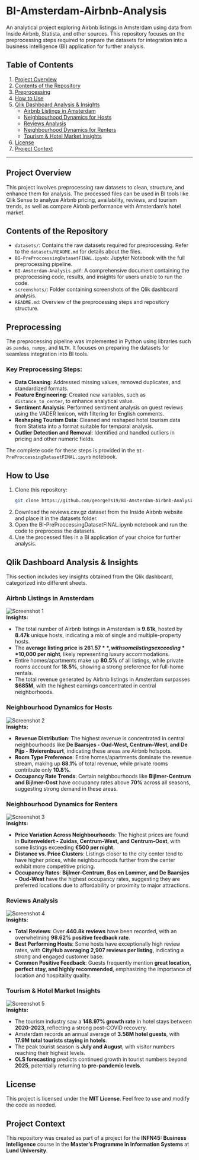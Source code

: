 # BI-Amsterdam-Airbnb-Analysis

An analytical project exploring Airbnb listings in Amsterdam using data from Inside Airbnb, Statista, and other sources. This repository focuses on the preprocessing steps required to prepare the datasets for integration into a business intelligence (BI) application for further analysis.

## Table of Contents
1. [Project Overview](#project-overview)
2. [Contents of the Repository](#contents-of-the-repository)
3. [Preprocessing](#preprocessing)
4. [How to Use](#how-to-use)
5. [Qlik Dashboard Analysis & Insights](#qlik-dashboard-analysis--insights)
   - [Airbnb Listings in Amsterdam](#Airbnb-Listings-in-Amsterdam)
   - [Neighbourhood Dynamics for Hosts](#neighbourhood-dynamics-for-hosts)
   - [Reviews Analysis](#reviews-analysis)
   - [Neighbourhood Dynamics for Renters](#neighbourhood-dynamics-for-renters)
   - [Tourism & Hotel Market Insights](#Tourism-&-Hotel-Market-Insights)
7. [License](#license)
8. [Project Context](#Project-Context)

---

## Project Overview
This project involves preprocessing raw datasets to clean, structure, and enhance them for analysis. The processed files can be used in BI tools like Qlik Sense to analyze Airbnb pricing, availability, reviews, and tourism trends, as well as compare Airbnb performance with Amsterdam’s hotel market.

## Contents of the Repository
- `datasets/`: Contains the raw datasets required for preprocessing. Refer to the `datasets/README.md` for details about the files.
- `BI-PreProccessingDatasetFINAL.ipynb`: Jupyter Notebook with the full preprocessing pipeline.
- `BI-Amsterdam-Analysis.pdf`: A comprehensive document containing the preprocessing code, results, and insights for users unable to run the code.
- `screenshots/`: Folder containing screenshots of the Qlik dashboard analysis.
- `README.md`: Overview of the preprocessing steps and repository structure.

## Preprocessing
The preprocessing pipeline was implemented in Python using libraries such as `pandas`, `numpy`, and `NLTK`. It focuses on preparing the datasets for seamless integration into BI tools.

### Key Preprocessing Steps:
- **Data Cleaning**: Addressed missing values, removed duplicates, and standardized formats.
- **Feature Engineering**: Created new variables, such as `distance_to_center`, to enhance analytical value.
- **Sentiment Analysis**: Performed sentiment analysis on guest reviews using the VADER lexicon, with filtering for English comments.
- **Reshaping Tourism Data**: Cleaned and reshaped hotel tourism data from Statista into a format suitable for temporal analysis.
- **Outlier Detection and Removal**: Identified and handled outliers in pricing and other numeric fields.

The complete code for these steps is provided in the `BI-PreProccessingDatasetFINAL.ipynb` notebook.

## How to Use
1. Clone this repository:  
   ```bash
   git clone https://github.com/georgeTs19/BI-Amsterdam-Airbnb-Analysis.git
   ```
2. Download the reviews.csv.gz dataset from the Inside Airbnb website and place it in the datasets folder.
3. Open the BI-PreProccessingDatasetFINAL.ipynb notebook and run the code to preprocess the datasets.
4. Use the processed files in a BI application of your choice for further analysis.


## Qlik Dashboard Analysis & Insights  
This section includes key insights obtained from the Qlik dashboard, categorized into different sheets.  

### Airbnb Listings in Amsterdam  
![Screenshot 1](screenshots/screenshot1.png)  
**Insights:**  
- The total number of Airbnb listings in Amsterdam is **9.61k**, hosted by **8.47k** unique hosts, indicating a mix of single and multiple-property hosts.  
- The **average listing price is $261.57**, with some listings exceeding **$10,000 per night**, likely representing luxury accommodations.  
- Entire homes/apartments make up **80.5%** of all listings, while private rooms account for **18.5%**, showing a strong preference for full-home rentals.  
- The total revenue generated by Airbnb listings in Amsterdam surpasses **$685M**, with the highest earnings concentrated in central neighborhoods.  

### Neighbourhood Dynamics for Hosts  
![Screenshot 2](screenshots/screenshot2.png)  
**Insights:**  
- **Revenue Distribution**: The highest revenue is concentrated in central neighbourhoods like **De Baarsjes - Oud-West, Centrum-West, and De Pijp - Rivierenbuurt**, indicating these areas are Airbnb hotspots.  
- **Room Type Preference**: Entire homes/apartments dominate the revenue stream, making up **88.1%** of total revenue, while private rooms contribute only **10.8%**.  
- **Occupancy Rate Trends**: Certain neighbourhoods like **Bijlmer-Centrum and Bijlmer-Oost** have occupancy rates above **70%** across all seasons, suggesting strong demand in these areas.

### Neighbourhood Dynamics for Renters  
![Screenshot 3](screenshots/screenshot3.png)  
**Insights:**  
- **Price Variation Across Neighbourhoods**: The highest prices are found in **Buitenveldert - Zuidas, Centrum-West, and Centrum-Oost**, with some listings exceeding **€500 per night**.  
- **Distance vs. Price Clusters**: Listings closer to the city center tend to have higher prices, while neighbourhoods further from the center exhibit more competitive pricing.  
- **Occupancy Rates**: **Bijlmer-Centrum, Bos en Lommer, and De Baarsjes - Oud-West** have the highest occupancy rates, suggesting they are preferred locations due to affordability or proximity to major attractions.  

### Reviews Analysis  
![Screenshot 4](screenshots/screenshot4.png)  
**Insights:**  
- **Total Reviews**: Over **440.8k reviews** have been recorded, with an overwhelming **98.62% positive feedback rate**.  
- **Best Performing Hosts**: Some hosts have exceptionally high review rates, with **CityHub averaging 2,907 reviews per listing**, indicating a strong and engaged customer base.  
- **Common Positive Feedback**: Guests frequently mention **great location, perfect stay, and highly recommended**, emphasizing the importance of location and hospitality quality.  


### Tourism & Hotel Market Insights  
![Screenshot 5](screenshots/screenshot5.png)  
**Insights:**  
- The tourism industry saw a **148.97% growth rate** in hotel stays between **2020-2023**, reflecting a strong post-COVID recovery.  
- Amsterdam records an annual average of **3.58M hotel guests**, with **17.9M total tourists staying in hotels**.  
- The peak tourist season is **July and August**, with visitor numbers reaching their highest levels.  
- **OLS forecasting** predicts continued growth in tourist numbers beyond **2025**, potentially returning to **pre-pandemic levels**.
  
## License  
This project is licensed under the **MIT License**. Feel free to use and modify the code as needed.  

## Project Context  
This repository was created as part of a project for the **INFN45: Business Intelligence** course in the **Master’s Programme in Information Systems** at **Lund University**.  

